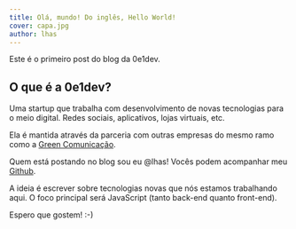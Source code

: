 ```yaml
---
title: Olá, mundo! Do inglês, Hello World!
cover: capa.jpg
author: lhas
---
```


Este é o primeiro post do blog da 0e1dev.

## O que é a 0e1dev?

Uma startup que trabalha com desenvolvimento de novas tecnologias para o meio digital. Redes sociais, aplicativos, lojas virtuais, etc.

Ela é mantida através da parceria com outras empresas do mesmo ramo como a [Green Comunicação](http://greencomunicacao.com.br).

Quem está postando no blog sou eu @lhas! Vocês podem acompanhar meu [Github](https://github.com/lhas).

A ideia é escrever sobre tecnologias novas que nós estamos trabalhando aqui. O foco principal será JavaScript (tanto back-end quanto front-end).

Espero que gostem! :-)